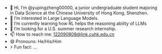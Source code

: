 - 👋 Hi, I’m @yupingzheng00000, a junior undergraduate student majoring in Data Science at the Chinese University of Hong Kong, Shenzhen.
- 👀 I’m interested in Large Language Models.
- 🌱 I’m currently learning how RL helps the reasoning ability of LLMs
- 💞️ I’m looking for a U.S. summer research internship.
- 📫 How to reach me: 122090808@link.cuhk.edu.cn
- 😄 Pronouns: He/His/Him
- ⚡ Fun fact: ...

<!---
yupingzheng00000/yupingzheng00000 is a ✨ special ✨ repository because its `README.md` (this file) appears on your GitHub profile.
You can click the Preview link to take a look at your changes.
--->
